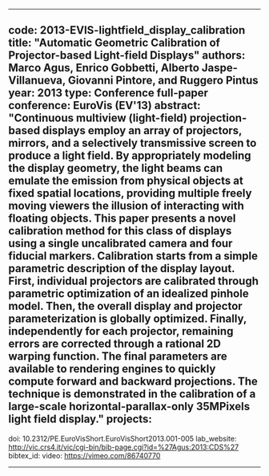 ---

code: 2013-EVIS-lightfield_display_calibration
title: "Automatic Geometric Calibration of Projector-based Light-field Displays"
authors: Marco Agus, Enrico Gobbetti, Alberto Jaspe-Villanueva, Giovanni Pintore, and Ruggero Pintus
year: 2013
type: Conference full-paper
conference: EuroVis (EV'13)
abstract: "Continuous multiview (light-field) projection-based displays employ an array of projectors, mirrors, and a selectively transmissive screen to produce a light field. By appropriately modeling the display geometry, the light beams can emulate the emission from physical objects at fixed spatial locations, providing multiple freely moving viewers the illusion of interacting with floating objects. This paper presents a novel calibration method for this class of displays using a single uncalibrated camera and four fiducial markers. Calibration starts from a simple parametric description of the display layout. First, individual projectors are calibrated through parametric optimization of an idealized pinhole model. Then, the overall display and projector parameterization is globally optimized. Finally, independently for each projector, remaining errors are corrected through a rational 2D warping function. The final parameters are available to rendering engines to quickly compute forward and backward projections. The technique is demonstrated in the calibration of a large-scale horizontal-parallax-only 35MPixels light field display."
projects: 
 - 
doi: 10.2312/PE.EuroVisShort.EuroVisShort2013.001-005
lab_website: http://vic.crs4.it/vic/cgi-bin/bib-page.cgi?id=%27Agus:2013:CDS%27
bibtex_id: 
video: https://vimeo.com/86740770

---